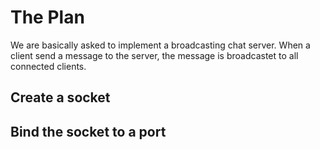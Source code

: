 # The Plan

We are basically asked to implement a broadcasting chat server. When a client send a message to the server, the message is broadcastet to all connected clients.

## Create a socket

## Bind the socket to a port
